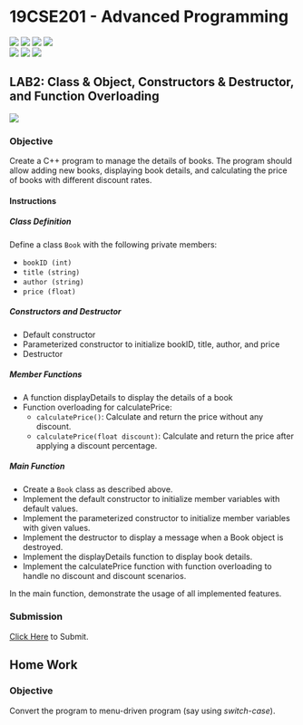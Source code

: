 # 19CSE201 - Advanced Programming 
![](https://img.shields.io/badge/Batch-23CYS-lightgreen) ![](https://img.shields.io/badge/UG-blue) ![](https://img.shields.io/badge/Subject-AP-blue)
![](https://img.shields.io/badge/-HPOJ-brown) <br/>
![](https://img.shields.io/badge/Lecture-2-orange) ![](https://img.shields.io/badge/Practical-3-orange) ![](https://img.shields.io/badge/Credits-3-orange)

## LAB2: Class & Object, Constructors & Destructor, and Function Overloading
![](https://img.shields.io/badge/Date-01_August-blue)

### Objective
Create a C++ program to manage the details of books. The program should allow adding new books, displaying book details, and calculating the price of books with different discount rates.

#### Instructions
##### Class Definition

Define a class ```Book``` with the following private members:
- ```bookID (int)```
- ```title (string)```
- ```author (string)```
- ```price (float)```

##### Constructors and Destructor
- Default constructor
- Parameterized constructor to initialize bookID, title, author, and price
- Destructor

##### Member Functions
- A function displayDetails to display the details of a book
- Function overloading for calculatePrice:
  - ```calculatePrice()```: Calculate and return the price without any discount.
  - ```calculatePrice(float discount)```: Calculate and return the price after applying a discount percentage.

##### Main Function
- Create a ```Book``` class as described above.
- Implement the default constructor to initialize member variables with default values.
- Implement the parameterized constructor to initialize member variables with given values.
- Implement the destructor to display a message when a Book object is destroyed.
- Implement the displayDetails function to display book details.
- Implement the calculatePrice function with function overloading to handle no discount and discount scenarios.

In the main function, demonstrate the usage of all implemented features.

### Submission
[Click Here](https://aumscb.amrita.edu/portal/directtool/2d33fe56-9f97-4a02-9d40-6b40bf3abe85/) to Submit.

## Home Work

### Objective
Convert the program to menu-driven program (say using _switch-case_).
